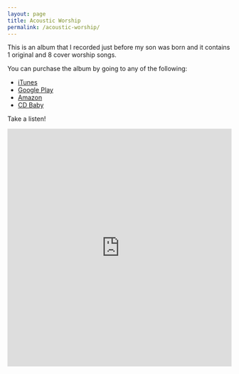 ```yaml
---
layout: page
title: Acoustic Worship
permalink: /acoustic-worship/
---
```


This is an album that I recorded just before my son was born and it contains 1 original and 8 cover worship songs.

You can purchase the album by going to any of the following:

* [iTunes](https://itunes.apple.com/us/artist/junho-park/id943875173?uo=4)
* [Google Play](https://play.google.com/store/music/album/Junho_Park_Acoustic_Worship?id=Brmoihak5cii4i2avwkf25ifkse&hl=en)
* [Amazon](http://www.amazon.com/Acoustic-Worship-Junho-Park/dp/B00PX66C44/ref=sr_1_1?ie=UTF8&qid=1416836210&sr=8-1&keywords=junho+park+acoustic+worship)
* [CD Baby](https://www.cdbaby.com/cd/junhopark)

Take a listen!

<iframe class="soundcloud" height="535" width="100%" scrolling="no" frameborder="no" src="https://w.soundcloud.com/player/?url=https%3A//api.soundcloud.com/playlists/57488648&amp;color=ff5500&amp;auto_play=false&amp;hide_related=false&amp;show_comments=true&amp;show_user=true&amp;show_reposts=false"></iframe>